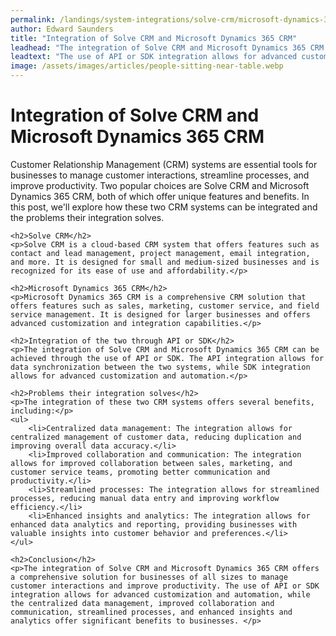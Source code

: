 ```yaml
---
permalink: /landings/system-integrations/solve-crm/microsoft-dynamics-365-crm
author: Edward Saunders
title: "Integration of Solve CRM and Microsoft Dynamics 365 CRM"
leadhead: "The integration of Solve CRM and Microsoft Dynamics 365 CRM offers a comprehensive solution for businesses of all sizes to manage customer interactions and improve productivity"
leadtext: "The use of API or SDK integration allows for advanced customization and automation, while the centralized data management, improved collaboration and communication, streamlined processes, and enhanced insights and analytics offer significant benefits to businesses."
image: /assets/images/articles/people-sitting-near-table.webp
---
```

<div class="arttext">	<h1>Integration of Solve CRM and Microsoft Dynamics 365 CRM</h1>
	<p>Customer Relationship Management (CRM) systems are essential tools for businesses to manage customer interactions, streamline processes, and improve productivity. Two popular choices are Solve CRM and Microsoft Dynamics 365 CRM, both of which offer unique features and benefits. In this post, we'll explore how these two CRM systems can be integrated and the problems their integration solves.</p>

	<h2>Solve CRM</h2>
	<p>Solve CRM is a cloud-based CRM system that offers features such as contact and lead management, project management, email integration, and more. It is designed for small and medium-sized businesses and is recognized for its ease of use and affordability.</p>

	<h2>Microsoft Dynamics 365 CRM</h2>
	<p>Microsoft Dynamics 365 CRM is a comprehensive CRM solution that offers features such as sales, marketing, customer service, and field service management. It is designed for larger businesses and offers advanced customization and integration capabilities.</p>

	<h2>Integration of the two through API or SDK</h2>
	<p>The integration of Solve CRM and Microsoft Dynamics 365 CRM can be achieved through the use of API or SDK. The API integration allows for data synchronization between the two systems, while SDK integration allows for advanced customization and automation.</p>

	<h2>Problems their integration solves</h2>
	<p>The integration of these two CRM systems offers several benefits, including:</p>
	<ul>
		<li>Centralized data management: The integration allows for centralized management of customer data, reducing duplication and improving overall data accuracy.</li>
		<li>Improved collaboration and communication: The integration allows for improved collaboration between sales, marketing, and customer service teams, promoting better communication and productivity.</li>
		<li>Streamlined processes: The integration allows for streamlined processes, reducing manual data entry and improving workflow efficiency.</li>
		<li>Enhanced insights and analytics: The integration allows for enhanced data analytics and reporting, providing businesses with valuable insights into customer behavior and preferences.</li>
	</ul>

	<h2>Conclusion</h2>
	<p>The integration of Solve CRM and Microsoft Dynamics 365 CRM offers a comprehensive solution for businesses of all sizes to manage customer interactions and improve productivity. The use of API or SDK integration allows for advanced customization and automation, while the centralized data management, improved collaboration and communication, streamlined processes, and enhanced insights and analytics offer significant benefits to businesses. </p>
</div>